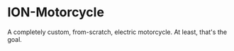 # ION-Motorcycle

A completely custom, from-scratch, electric motorcycle. At least, that's the goal.
